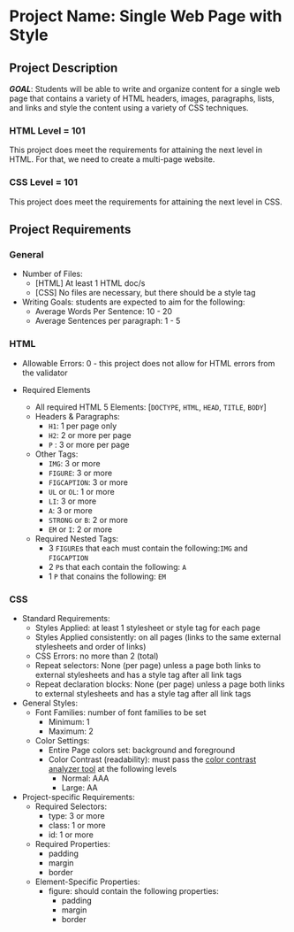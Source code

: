 # Project Name: Single Web Page with Style

## Project Description
***GOAL***: Students will be able to write and organize content for a single web page that contains a variety of HTML headers, images, paragraphs, lists, and links and style the content using a variety of CSS techniques.

### HTML Level = 101
This project does meet the requirements for attaining the next level in HTML. For that, we need to create a multi-page website.

### CSS Level = 101
This project does meet the requirements for attaining the next level in CSS.

## Project Requirements
### General
* Number of Files:
    * [HTML] At least 1 HTML doc/s
    * [CSS] No files are necessary, but there should be a style tag
* Writing Goals: students are expected to aim for the following:
    * Average Words Per Sentence: 10 - 20
    * Average Sentences per paragraph: 1 - 5

### HTML
* Allowable Errors: 0 - this project does not allow for HTML errors from the validator

* Required Elements
    * All required HTML 5 Elements: [`DOCTYPE`, `HTML`, `HEAD`, `TITLE`, `BODY`]
    * Headers & Paragraphs:
        + `H1`: 1 per page only
        + `H2`: 2 or more per page
        + `P` : 3 or more per page
    * Other Tags:
        + `IMG`: 3 or more
        + `FIGURE`: 3 or more
        + `FIGCAPTION`: 3 or more
        + `UL` or `OL`: 1 or more
        + `LI`: 3 or more
        + `A`: 3 or more
        + `STRONG` or `B`: 2 or more
        + `EM` or `I`: 2 or more
    * Required Nested Tags:
        + 3 `FIGURE`s that each must contain the following:`IMG` and `FIGCAPTION`
        + 2 `P`s that each contain the following: `A`
        + 1 `P` that conains the following: `EM`

### CSS
* Standard Requirements:
    * Styles Applied: at least 1 stylesheet or style tag for each page
    * Styles Applied consistently: on all pages (links to the same external stylesheets and order of links)
    * CSS Errors: no more than 2 (total)
    * Repeat selectors: None (per page) unless a page both links to external stylesheets and has a style tag after all link tags
    * Repeat declaration blocks: None (per page) unless a page both links to external stylesheets and has a style tag after all link tags
* General Styles:
    * Font Families: number of font families to be set
        + Minimum: 1
        + Maximum: 2
    * Color Settings:
        + Entire Page colors set: background and foreground
        + Color Contrast (readability): must pass the [color contrast analyzer tool](https://webaim.org/resources/contrastchecker/) at the following levels
            - Normal: AAA
            - Large: AA
* Project-specific Requirements:
    * Required Selectors:
        + type: 3 or more
        + class: 1 or more
        + id: 1 or more
    * Required Properties:
        + padding
        + margin
        + border
    * Element-Specific Properties:
        + figure: should contain the following properties:
            - padding
            - margin
            - border